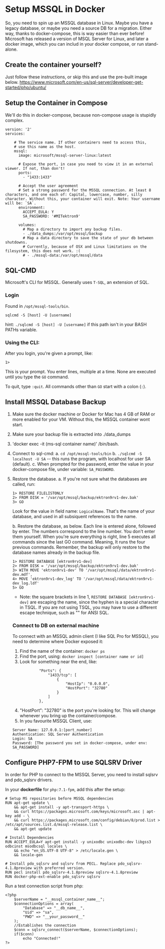# Setup MSSQL in Docker

So, you need to spin up an MSSQL database in Linux. Maybe you have a legacy database, or maybe you need a source DB for a migration. Either way, thanks to docker-compose, this is way easier than ever before! Microsoft has released a version of MSQL Server for Linux, and later a docker image, which you can includ in your docker compose, or run stand-alone.


## Create the container yourself?
Just follow these instructions, or skip this and use the pre-built image below. https://www.microsoft.com/en-us/sql-server/developer-get-started/php/ubuntu/


## Setup the Container in Compose
We'll do this in docker-compose, because non-compose usage is stupidly complex.

```
version: '2'
services:

    # The service name. If other containers need to access this,
    # use this name as the host.
    mssql:
      image: microsoft/mssql-server-linux:latest

      # Expose the port, in case you need to view it in an external viewer. If not, than don't!
      ports:
        - "1433:1433"

      # Accept the user agreement
      # Set a strong password for the MSSQL connection. At least 8 characters, and one each of: Capital, lowercase, number, silly character. Without this, your container will exit. Note: Your username will be: `SA`.
      environment:
        ACCEPT_EULA: Y
        SA_PASSWORD: '#MITektron9'

      volumes:
        # Map a directory to import any backup files.
        - ./data_dumps:/var/opt/mssql/backup
        # Map a data directory to save the state of your db between shutdowns.
        # Currently, because of OSX and Linux limitations on the filesystem, this does not work. :(
        # - ./mssql-data:/var/opt/mssql/data
```


## SQL-CMD
Microsoft's CLI for MSSQL. Generally uses `T-SQL`, an extension of SQL.

### Login
Found in `/opt/mssql-tools/bin`.
```
sqlcmd -S [host] -U [username]
```
hint: `./sqlcmd -S [host] -U [username]`
if this path isn't in your BASH PATHs variable.


### Using the CLI:
After you login, you're given a prompt, like:

```
1>
```
This is your prompt. You enter lines, multiple at a time. None are executed until you type the `GO` command.

To quit, type `:quit`. All commands other than `GO` start with a colon (`:`).


## Install MSSQL Database Backup
1. Make sure the docker machine or Docker for Mac has 4 GB of RAM or more
   enabled for your VM. Without this, the MSSQL container wont start.
2. Make sure your backup file is extracted into ./data_dumps
3. 'docker exec -it (ms-sql container name)' /bin/bash.
4. Connect to sql-cmd:
    a. `cd /opt/mssql-tools/bin`
    b. `./sqlcmd -S localhost -U SA` -- this runs the program, with localhost for user SA (default).
    c. When prompted for the password, enter the value in your docker-compose file, under variable: `SA_PASSWORD`.
5. Restore the database.
    a. If you're not sure what the databases are called, run:
    ```
    1> RESTORE FILELISTONLY
    2> FROM DISK = '/var/opt/mssql/backup/ektron9rv1-dev.bak'
    3> GO
    ```
    Look for the value in field name: `LogicalName`. That's the name of your
    database, and used in all subsiquent references to the name.

    b. Restore the database, as below. Each line is entered alone, followed by enter. The numbers correspond to the line number. You don't enter them yourself. When you're sure everything is right, line 5 executes all commands since the last GO command. Meaning, It runs the four previous commands.
    Remember, the backup will only restore to the database names already in the backup file.
    ```
    1> RESTORE DATABASE [ektron9rv1-dev]
    2> FROM DISK = '/var/opt/mssql/backup/ektron9rv1-dev.bak'
    3> WITH MOVE 'ektron9rv1-dev' TO '/var/opt/mssql/data/ektron9rv1-dev.mdf',
    4> MOVE 'ektron9rv1-dev_log' TO '/var/opt/mssql/data/ektron9rv1-dev_log.ldf'
    5> GO
    ```
    - Note: the square brackets in line 1, `RESTORE DATABASE [ektron9rv1-dev]` are escaping the name, since the hyphen is a special character in TSQL. If you are not using TSQL, you may have to use a different escape technique, such as "" for ANSI SQL.



    ### Connect to DB on external machine
    To connect with an MSSQL admin client (I like SQL Pro for MSSQL), you need to determine where Docker exposed it:
    1. Find the name of the container: `docker ps`
    2. Find the port, using: `docker inspect [container name or id]`
    3. Look for something near the end, like:
    ```
                "Ports": {
                    "1433/tcp": [
                        {
                            "HostIp": "0.0.0.0",
                            "HostPort": "32780"
                        }
                    ]
                },
    ```
    4. "HostPort": "32780" is the port you're looking for. This will change whenever you bring up the container/compose.
    5. In you favourite MSSQL Client, use:
    ```
    Server Name: 127.0.0.1:[port_number]
    Authentication: SQL Server Authentication
    Login: SA
    Password: [The password you set in docker-compose, under env: SA_PASSWORD]
    ```

## Configure PHP7-FPM to use SQLSRV Driver
In order for PHP to connect to the MSSQL Server, you need to install sqlsrv and pdo_sqlsrv drivers.

In your **dockerfile** for `php:7.1-fpm`, add this after the setup:

```
# Setup MS repositories before MSSQL dependencies
RUN apt-get update \
    && apt-get install -y apt-transport-https \
    && curl https://packages.microsoft.com/keys/microsoft.asc | apt-key add - \
    && curl https://packages.microsoft.com/config/debian/8/prod.list > /etc/apt/sources.list.d/mssql-release.list \
    && apt-get update

# Install Dependencies
RUN ACCEPT_EULA=Y apt-get install -y unixodbc unixodbc-dev libgss3 odbcinst msodbcsql locales \
    && echo "en_US.UTF-8 UTF-8" > /etc/locale.gen \
    && locale-gen

# Install pdo_sqlsrv and sqlsrv from PECL. Replace pdo_sqlsrv-4.1.8preview with preferred version.
RUN pecl install pdo_sqlsrv-4.1.8preview sqlsrv-4.1.8preview
RUN docker-php-ext-enable pdo_sqlsrv sqlsrv
```

Run a test connection script from php:
```
<?php
    $serverName = "__mssql_container_name__";
    $connectionOptions = array(
        "Database" => "__db_name__",
        "Uid" => "sa",
        "PWD" => "__your_password__"
    );
    //Establishes the connection
    $conn = sqlsrv_connect($serverName, $connectionOptions);
    if($conn)
        echo "Connected!"
?>
```
